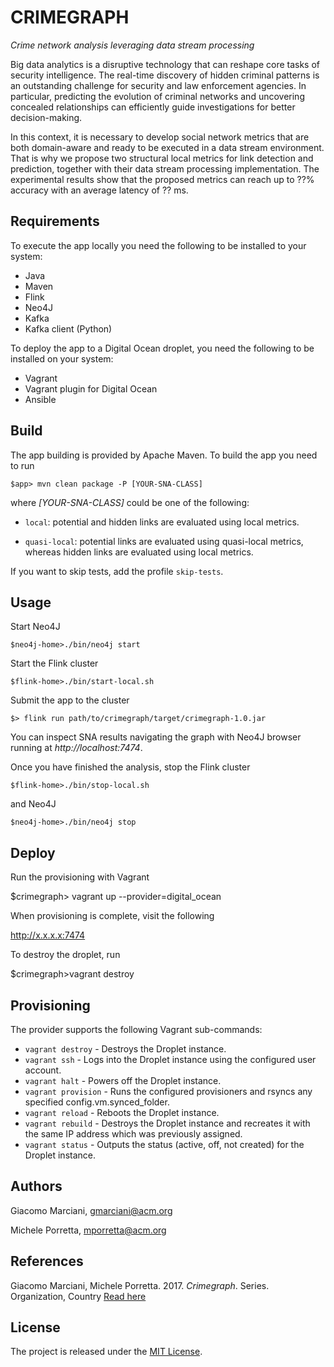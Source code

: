# CRIMEGRAPH

*Crime network analysis leveraging data stream processing*

Big data analytics is a disruptive technology that can reshape core tasks of security intelligence.
The real-time discovery of hidden criminal patterns is an outstanding challenge for security and law enforcement agencies.
In particular, predicting the evolution of criminal networks and uncovering concealed relationships can efficiently guide investigations for better decision-making.

In this context, it is necessary to develop social network metrics that are both domain-aware and ready to be executed in a data stream environment. 
That is why we propose two structural local metrics for link detection and prediction, together with their data stream processing implementation.
The experimental results show that the proposed metrics can reach up to ??\% accuracy with an average latency of ?? ms.

## Requirements
To execute the app locally you need the following to be installed to your system:

* Java
* Maven
* Flink
* Neo4J
* Kafka
* Kafka client (Python)

To deploy the app to a Digital Ocean droplet, you need the following to be installed on your system:
* Vagrant
* Vagrant plugin for Digital Ocean
* Ansible


## Build
The app building is provided by Apache Maven. To build the app you need to run

    $app> mvn clean package -P [YOUR-SNA-CLASS]

where *[YOUR-SNA-CLASS]* could be one of the following:

* `local`: potential and hidden links are evaluated using local metrics.

* `quasi-local`: potential links are evaluated using quasi-local metrics, whereas hidden links are evaluated using local metrics.

If you want to skip tests, add the profile `skip-tests`.


## Usage
Start Neo4J

    $neo4j-home>./bin/neo4j start

Start the Flink cluster

    $flink-home>./bin/start-local.sh

Submit the app to the cluster

    $> flink run path/to/crimegraph/target/crimegraph-1.0.jar

You can inspect SNA results navigating the graph with Neo4J browser running at *http://localhost:7474*.

Once you have finished the analysis, stop the Flink cluster

    $flink-home>./bin/stop-local.sh

and Neo4J

    $neo4j-home>./bin/neo4j stop

## Deploy
Run the provisioning with Vagrant

  $crimegraph> vagrant up --provider=digital_ocean

When provisioning is complete, visit the following

  http://x.x.x.x:7474

To destroy the droplet, run

  $crimegraph>vagrant destroy

## Provisioning
The provider supports the following Vagrant sub-commands:

* `vagrant destroy` - Destroys the Droplet instance.
* `vagrant ssh` - Logs into the Droplet instance using the configured user account.
* `vagrant halt` - Powers off the Droplet instance.
* `vagrant provision` - Runs the configured provisioners and rsyncs any specified config.vm.synced_folder.
* `vagrant reload` - Reboots the Droplet instance.
* `vagrant rebuild` - Destroys the Droplet instance and recreates it with the same IP address which was previously assigned.
* `vagrant status` - Outputs the status (active, off, not created) for the Droplet instance.


## Authors
Giacomo Marciani, [gmarciani@acm.org](mailto:gmarciani@acm.org)

Michele Porretta, [mporretta@acm.org](mailto:mporretta@acm.org)


## References
Giacomo Marciani, Michele Porretta. 2017. *Crimegraph*. Series. Organization, Country [Read here](https://gmarciani.com)


## License
The project is released under the [MIT License](https://opensource.org/licenses/MIT).
